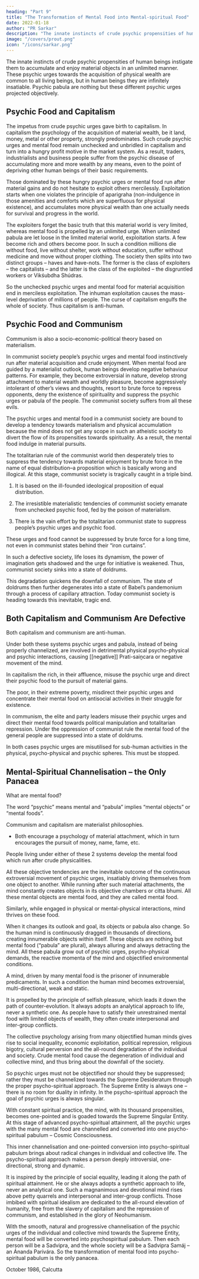 ```yaml
---
heading: "Part 9"
title: "The Transformation of Mental Food into Mental-spiritual Food"
date: 2022-01-18
author: "PR Sarkar"
description: "The innate instincts of crude psychic propensities of human beings instigate them to accumulate and enjoy material objects in an unlimited manner"
image: "/covers/prout.png"
icon: "/icons/sarkar.png"
---
```



The innate instincts of crude psychic propensities of human beings instigate them to accumulate and enjoy material objects in an unlimited manner. These psychic urges towards the acquisition of physical wealth are common to all living beings, but in human beings they are infinitely insatiable. Psychic pabula are nothing but these different psychic urges projected objectively.


## Psychic Food and Capitalism

The impetus from crude psychic urges gave birth to capitalism. In capitalism the psychology of the acquisition of material wealth, be it land, money, metal or other property, strongly predominates. Such crude psychic urges and mental food remain unchecked and unbridled in capitalism and turn into a hungry profit motive in the market system. As a result, traders, industrialists and business people suffer from the psychic disease of accumulating more and more wealth by any means, even to the point of depriving other human beings of their basic requirements.

Those dominated by these hungry psychic urges or mental food run after material gains and do not hesitate to exploit others mercilessly. Exploitation starts when one violates the principle of aparigraha (non-indulgence in those amenities and comforts which are superfluous for physical existence), and accumulates more physical wealth than one actually needs for survival and progress in the world. 

The exploiters forget the basic truth that this material world is very limited, whereas mental food is propelled by an unlimited urge. When unlimited pabula are let loose in the limited material world, exploitation starts. A few become rich and others become poor. In such a condition millions die without food, live without shelter, work without education, suffer without medicine and move without proper clothing. The society then splits into two distinct groups – haves and have-nots. The former is the class of exploiters – the capitalists – and the latter is the class of the exploited – the disgruntled workers or Vikśubdha Shúdras.

So the unchecked psychic urges and mental food for material acquisition end in merciless exploitation. The inhuman exploitation causes the mass-level deprivation of millions of people. The curse of capitalism engulfs the whole of society. Thus capitalism is anti-human.


## Psychic Food and Communism

Communism is also a socio-economic-political theory based on materialism. 

In communist society people’s psychic urges and mental food instinctively run after material acquisition and crude enjoyment. When mental food are guided by a materialist outlook, human beings develop negative behaviour patterns. For example, they become extroversial in nature, develop strong attachment to material wealth and worldly pleasure, become aggressively intolerant of other’s views and thoughts, resort to brute force to repress opponents, deny the existence of spirituality and suppress the psychic urges or pabula of the people. The communist society suffers from all these evils.

The psychic urges and mental food in a communist society are bound to develop a tendency towards materialism and physical accumulation because the mind does not get any scope in such an atheistic society to divert the flow of its propensities towards spirituality. As a result, the mental food indulge in material pursuits. 

The totalitarian rule of the communist world then desperately tries to suppress the tendency towards material enjoyment by brute force in the name of equal distribution–a proposition which is basically wrong and illogical. At this stage, communist society is tragically caught in a triple bind. 

1. It is based on the ill-founded ideological proposition of equal distribution. 

2. The irresistible materialistic tendencies of communist society emanate from unchecked psychic food, fed by the poison of materialism.

3. There is the vain effort by the totalitarian communist state to suppress people’s psychic urges and psychic food. 

These urges and food cannot be suppressed by brute force for a long time, not even in communist states behind their “iron curtains”.

In such a defective society, life loses its dynamism, the power of imagination gets shadowed and the urge for initiative is weakened. Thus, communist society sinks into a state of doldrums. 

This degradation quickens the downfall of communism. The state of doldrums then further degenerates into a state of Babel’s pandemonium through a process of capillary attraction. Today communist society is heading towards this inevitable, tragic end.


## Both Capitalism and Communism Are Defective

Both capitalism and communism are anti-human. 

Under both these systems psychic urges and pabula, instead of being properly channelized, are involved in detrimental physical psycho-physical and psychic interactions, causing [[negative]] Prati-saiṋcara or negative movement of the mind.

In capitalism the rich, in their affluence, misuse the psychic urge and direct their psychic food to the pursuit of material gains.

The poor, in their extreme poverty, misdirect their psychic urges and concentrate their mental food on antisocial activities in their struggle for existence.

In communism, the elite and party leaders misuse their psychic urges and direct their mental food towards political manipulation and totalitarian repression. Under the oppression of communist rule the mental food of the general people are suppressed into a state of doldrums.

In both cases psychic urges are misutilised for sub-human activities in the physical, psycho-physical and psychic spheres. This must be stopped.


## Mental-Spiritual Channelisation – the Only Panacea

What are mental food?

 The word “psychic” means mental and “pabula” implies “mental objects” or “mental foods”. 

 Communism and capitalism are materialist philosophies. 
-  Both encourage a psychology of material attachment, which in turn encourages the pursuit of money, name, fame, etc. 

People living under either of these 2 systems develop the mental food which run after crude physicalities. 

All these objective tendencies are the inevitable outcome of the continuous extroversial movement of psychic urges, insatiably driving themselves from one object to another. While running after such material attachments, the mind constantly creates objects in its objective chambers or citta bhumi. All these mental objects are mental food, and they are called mental food.

Similarly, while engaged in physical or mental-physical interactions, mind thrives on these food. 

When it changes its outlook and goal, its objects or pabula also change. So the human mind is continuously dragged in thousands of directions, creating innumerable objects within itself. These objects are nothing but mental food (“pabula” are plural), always alluring and always detracting the mind. All these pabula grow out of psychic urges, psycho-physical demands, the reactive momenta of the mind and objectified environmental conditions.

A mind, driven by many mental food is the prisoner of innumerable predicaments. In such a condition the human mind becomes extroversial, multi-directional, weak and static. 

It is propelled by the principle of selfish pleasure, which leads it down the path of counter-evolution. It always adopts an analytical approach to life, never a synthetic one. As people have to satisfy their unrestrained mental food with limited objects of wealth, they often create interpersonal and inter-group conflicts. 

The collective psychology arising from many objectified human minds gives rise to social inequality, economic exploitation, political repression, religious bigotry, cultural perversion and the all-round degradation of the individual and society. Crude mental food cause the degeneration of individual and collective mind, and thus bring about the downfall of the society.

So psychic urges must not be objectified nor should they be suppressed; rather they must be channelized towards the Supreme Desideratum through the proper psycho-spiritual approach. The Supreme Entity is always one – there is no room for duality in infinity. In the psycho-spiritual approach the goal of psychic urges is always singular. 

With constant spiritual practice, the mind, with its thousand propensities, becomes one-pointed and is goaded towards the Supreme Singular Entity. At this stage of advanced psycho-spiritual attainment, all the psychic urges with the many mental food are channelled and converted into one psycho-spiritual pabulum – Cosmic Consciousness.

This inner channelisation and one-pointed conversion into psycho-spiritual pabulum brings about radical changes in individual and collective life. The psycho-spiritual approach makes a person deeply introversial, one-directional, strong and dynamic.

It is inspired by the principle of social equality, leading it along the path of spiritual attainment. He or she always adopts a synthetic approach to life, never an analytical one. Such a magnanimous and devotional mind rises above petty quarrels and interpersonal and inter-group conflicts. Those imbibed with spiritual idealism are dedicated to the all-round elevation of humanity, free from the slavery of capitalism and the repression of communism, and established in the glory of Neohumanism.

With the smooth, natural and progressive channelisation of the psychic urges of the individual and collective mind towards the Supreme Entity, mental food will be converted into psychospiritual pabulum. Then each person will be a Sadvipra, and the whole society will be a Sadvipra Samáj – an Ánanda Parivára. So the transformation of mental food into psycho-spiritual pabulum is the only panacea.

October 1986, Calcutta

<!-- Published in: 
A Few Problems Solved Part 8
Prout in a Nutshell Part 12 [a compilation]

Chapter 5Previous chapter: The Transformation of Psychic Food into Psycho-spiritual PabulumNext chapter: Keep Money Rolling -- Section ABeginning of book	Prout in a Nutshell Part 12 [a compilation]
Quadri-Dimensional Economy
Published in: 
A Few Problems Solved Part 7
Prout in a Nutshell Part 12 [a compilation]
Proutist Economics [a compilation]
Notes:
official source: A Few Problems Solved Part 7 (as "The Parts of the Economy")

Published in Prout in a Nutshell Part 12 as “The Parts of the Economy”. -->

